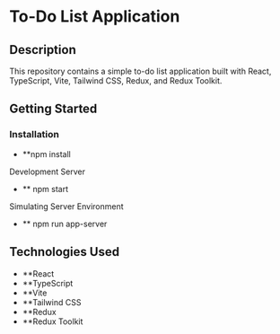 # To-Do List Application

## Description
This repository contains a simple to-do list application built with React, TypeScript, Vite, Tailwind CSS, Redux, and Redux Toolkit.

## Getting Started

### Installation

- **npm install

Development Server
- ** npm start

Simulating Server Environment
- ** npm run app-server

## Technologies Used
- **React
- **TypeScript
- **Vite
- **Tailwind CSS
- **Redux
- **Redux Toolkit
